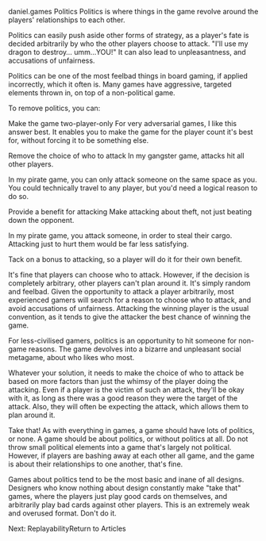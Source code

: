 daniel.games
Politics
Politics is where things in the game revolve around the players' relationships to each other.

Politics can easily push aside other forms of strategy, as a player's fate is decided arbitrarily by who the other players choose to attack. "I'll use my dragon to destroy… umm…YOU!" It can also lead to unpleasantness, and accusations of unfairness.

Politics can be one of the most feelbad things in board gaming, if applied incorrectly, which it often is. Many games have aggressive, targeted elements thrown in, on top of a non-political game.

To remove politics, you can:

Make the game two-player-only
For very adversarial games, I like this answer best. It enables you to make the game for the player count it's best for, without forcing it to be something else.

Remove the choice of who to attack
In my gangster game, attacks hit all other players.

In my pirate game, you can only attack someone on the same space as you. You could technically travel to any player, but you'd need a logical reason to do so.

Provide a benefit for attacking
Make attacking about theft, not just beating down the opponent.

In my pirate game, you attack someone, in order to steal their cargo. Attacking just to hurt them would be far less satisfying.

Tack on a bonus to attacking, so a player will do it for their own benefit.

It's fine that players can choose who to attack. However, if the decision is completely arbitrary, other players can't plan around it. It's simply random and feelbad. Given the opportunity to attack a player arbitrarily, most experienced gamers will search for a reason to choose who to attack, and avoid accusations of unfairness. Attacking the winning player is the usual convention, as it tends to give the attacker the best chance of winning the game.

For less-civilised gamers, politics is an opportunity to hit someone for non-game reasons. The game devolves into a bizarre and unpleasant social metagame, about who likes who most.

Whatever your solution, it needs to make the choice of who to attack be based on more factors than just the whimsy of the player doing the attacking. Even if a player is the victim of such an attack, they'll be okay with it, as long as there was a good reason they were the target of the attack. Also, they will often be expecting the attack, which allows them to plan around it.

Take that!
As with everything in games, a game should have lots of politics, or none. A game should be about politics, or without politics at all. Do not throw small political elements into a game that's largely not political. However, if players are bashing away at each other all game, and the game is about their relationships to one another, that's fine.

Games about politics tend to be the most basic and inane of all designs. Designers who know nothing about design constantly make "take that" games, where the players just play good cards on themselves, and arbitrarily play bad cards against other players. This is an extremely weak and overused format. Don't do it.

Next: ReplayabilityReturn to Articles